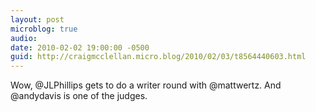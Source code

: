 ```yaml
---
layout: post
microblog: true
audio: 
date: 2010-02-02 19:00:00 -0500
guid: http://craigmcclellan.micro.blog/2010/02/03/t8564440603.html
---
```

Wow, @JLPhillips gets to do a writer round with @mattwertz. And @andydavis is one of the judges.

